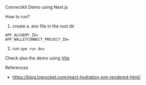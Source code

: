 Connectkit Demo using Next.js

How to run?

1. create a .env file in the root dir
```
APP_ALCHEMY_ID=
APP_WALLETCONNECT_PROJECT_ID=
```
2. run `npm run dev`


Check also the demo using [Vite](https://github.com/claudioantonio/connectkitdemo)

References

- https://blog.logrocket.com/react-hydration-pre-rendered-html/